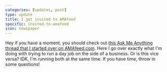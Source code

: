 ```yaml
---
categories: [updates, post]
type: update
title: I got invited to AMAfeed
specific: invited-to-amafeed
icon: newspaper
---
```

Hey if you have a moment, you should check out [this Ask Me Anything thread that I started over on AMAfeed.com](https://freelanceama.amafeed.com/ama-about-running-a-design-business-on-the-side-of-a-full-time-job-my-name-is-488950). Here I go over exactly what I'm doing with trying to run a day job on the side of a business. Or is this vice versa? IDK, I'm running both at the same time. If you have time, throw in some questions!
